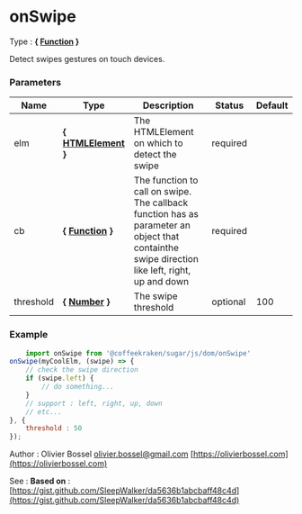 # onSwipe

<!-- @namespace: sugar.js.dom.onSwipe -->

Type : **{ [Function](https://developer.mozilla.org/fr/docs/Web/JavaScript/Reference/Objets_globaux/Function) }**


Detect swipes gestures on touch devices.



### Parameters
Name  |  Type  |  Description  |  Status  |  Default
------------  |  ------------  |  ------------  |  ------------  |  ------------
elm  |  **{ [HTMLElement](https://developer.mozilla.org/fr/docs/Web/API/HTMLElement) }**  |  The HTMLElement on which to detect the swipe  |  required  |
cb  |  **{ [Function](https://developer.mozilla.org/fr/docs/Web/JavaScript/Reference/Objets_globaux/Function) }**  |  The function to call on swipe. The callback function has as parameter an object that containthe swipe direction like left, right, up and down  |  required  |
threshold  |  **{ [Number](https://developer.mozilla.org/fr/docs/Web/JavaScript/Reference/Objets_globaux/Number) }**  |  The swipe threshold  |  optional  |  100

### Example
```js
	import onSwipe from '@coffeekraken/sugar/js/dom/onSwipe'
onSwipe(myCoolElm, (swipe) => {
	// check the swipe direction
	if (swipe.left) {
		// do something...
	}
	// support : left, right, up, down
	// etc...
}, {
	threshold : 50
});
```
Author : Olivier Bossel [olivier.bossel@gmail.com](mailto:olivier.bossel@gmail.com) [https://olivierbossel.com](https://olivierbossel.com)

See : **Based on** : [https://gist.github.com/SleepWalker/da5636b1abcbaff48c4d](https://gist.github.com/SleepWalker/da5636b1abcbaff48c4d)